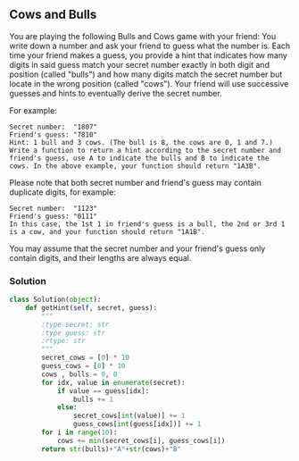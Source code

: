 ## Cows and Bulls
You are playing the following Bulls and Cows game with your friend: You write down a number and ask your friend to guess what the number is. Each time your friend makes a guess, you provide a hint that indicates how many digits in said guess match your secret number exactly in both digit and position (called "bulls") and how many digits match the secret number but locate in the wrong position (called "cows"). Your friend will use successive guesses and hints to eventually derive the secret number.

For example:
```
Secret number:  "1807"
Friend's guess: "7810"
Hint: 1 bull and 3 cows. (The bull is 8, the cows are 0, 1 and 7.)
Write a function to return a hint according to the secret number and friend's guess, use A to indicate the bulls and B to indicate the cows. In the above example, your function should return "1A3B".
```

Please note that both secret number and friend's guess may contain duplicate digits, for example:
```
Secret number:  "1123"
Friend's guess: "0111"
In this case, the 1st 1 in friend's guess is a bull, the 2nd or 3rd 1 is a cow, and your function should return "1A1B".
```

You may assume that the secret number and your friend's guess only contain digits, and their lengths are always equal.
### Solution

```python
class Solution(object):
    def getHint(self, secret, guess):
        """
        :type secret: str
        :type guess: str
        :rtype: str
        """
        secret_cows = [0] * 10
        guess_cows = [0] * 10
        cows , bulls = 0, 0
        for idx, value in enumerate(secret):
            if value == guess[idx]:
                bulls += 1
            else:
                secret_cows[int(value)] += 1
                guess_cows[int(guess[idx])] += 1
        for i in range(10):
            cows += min(secret_cows[i], guess_cows[i])
        return str(bulls)+"A"+str(cows)+"B"

```
